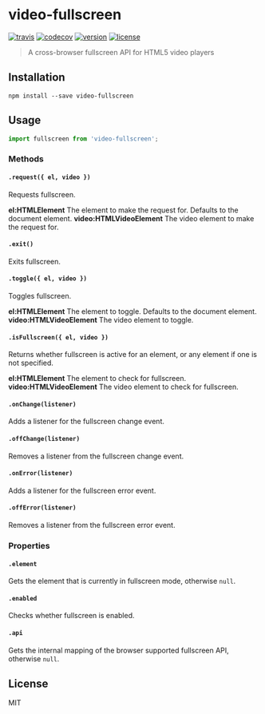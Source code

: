 # video-fullscreen

[![travis](https://img.shields.io/travis/jsalis/video-fullscreen.svg)](https://travis-ci.org/jsalis/video-fullscreen)
[![codecov](https://img.shields.io/codecov/c/github/jsalis/video-fullscreen.svg)](https://codecov.io/gh/jsalis/video-fullscreen)
[![version](https://img.shields.io/npm/v/video-fullscreen.svg)](http://npm.im/video-fullscreen)
[![license](https://img.shields.io/npm/l/video-fullscreen.svg)](http://opensource.org/licenses/MIT)

> A cross-browser fullscreen API for HTML5 video players

## Installation

```
npm install --save video-fullscreen
```

## Usage

```javascript
import fullscreen from 'video-fullscreen';
```

### Methods

#### `.request({ el, video })`

Requests fullscreen.

**el:HTMLElement** The element to make the request for. Defaults to the document element.
**video:HTMLVideoElement** The video element to make the request for.

#### `.exit()`

Exits fullscreen.

#### `.toggle({ el, video })`

Toggles fullscreen.

**el:HTMLElement** The element to toggle. Defaults to the document element.
**video:HTMLVideoElement** The video element to toggle.

#### `.isFullscreen({ el, video })`

Returns whether fullscreen is active for an element, or any element if one is not specified.

**el:HTMLElement** The element to check for fullscreen.
**video:HTMLVideoElement** The video element to check for fullscreen.

#### `.onChange(listener)`

Adds a listener for the fullscreen change event.

#### `.offChange(listener)`

Removes a listener from the fullscreen change event.

#### `.onError(listener)`

Adds a listener for the fullscreen error event.

#### `.offError(listener)`

Removes a listener from the fullscreen error event.

### Properties

#### `.element`

Gets the element that is currently in fullscreen mode, otherwise `null`.

#### `.enabled`

Checks whether fullscreen is enabled.

#### `.api`

Gets the internal mapping of the browser supported fullscreen API, otherwise `null`.

## License

MIT